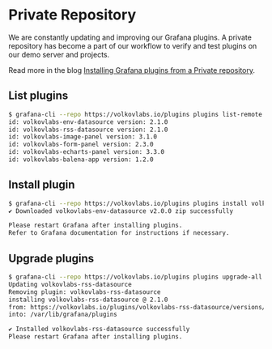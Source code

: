# Private Repository

We are constantly updating and improving our Grafana plugins. A private repository has become a part of our workflow to verify and test plugins on our demo server and projects.

Read more in the blog [Installing Grafana plugins from a Private repository](https://volkovlabs.com/installing-grafana-plugins-from-a-private-repository-805b54a1add3).

## List plugins

```bash
$ grafana-cli --repo https://volkovlabs.io/plugins plugins list-remote
id: volkovlabs-env-datasource version: 2.1.0
id: volkovlabs-rss-datasource version: 2.1.0
id: volkovlabs-image-panel version: 3.1.0
id: volkovlabs-form-panel version: 2.3.0
id: volkovlabs-echarts-panel version: 3.3.0
id: volkovlabs-balena-app version: 1.2.0
```

## Install plugin

```bash
$ grafana-cli --repo https://volkovlabs.io/plugins plugins install volkovlabs-env-datasource
✔ Downloaded volkovlabs-env-datasource v2.0.0 zip successfully

Please restart Grafana after installing plugins.
Refer to Grafana documentation for instructions if necessary.
```

## Upgrade plugins

```bash
$ grafana-cli --repo https://volkovlabs.io/plugins plugins upgrade-all
Updating volkovlabs-rss-datasource
Removing plugin: volkovlabs-rss-datasource
installing volkovlabs-rss-datasource @ 2.1.0
from: https://volkovlabs.io/plugins/volkovlabs-rss-datasource/versions/2.1.0/download
into: /var/lib/grafana/plugins

✔ Installed volkovlabs-rss-datasource successfully
Please restart Grafana after installing plugins.
```
